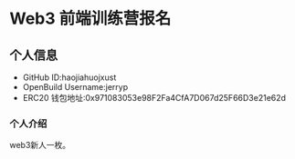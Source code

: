 # Web3 前端训练营报名

## 个人信息

* GitHub ID:haojiahuojxust
* OpenBuild Username:jerryp
* ERC20 钱包地址:0x971083053e98F2Fa4CfA7D067d25F66D3e21e62d

### 个人介绍
web3新人一枚。